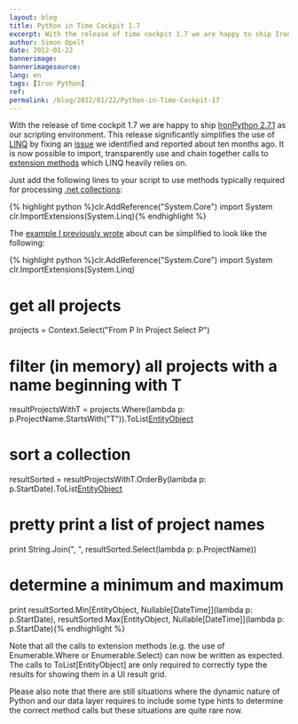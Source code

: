 ```yaml
---
layout: blog
title: Python in Time Cockpit 1.7
excerpt: With the release of time cockpit 1.7 we are happy to ship IronPython 2.7.1 as our scripting environment. This release significantly simplifies the use of LINQ by fixing an issue we identified and reported about ten months ago. It is now possible to import, transparently use and chain together calls to extension methods which LINQ heavily relies on.
author: Simon Opelt
date: 2012-01-22
bannerimage: 
bannerimagesource: 
lang: en
tags: [Iron Python]
ref: 
permalink: /blog/2012/01/22/Python-in-Time-Cockpit-17
---
```


<p>With the release of time cockpit 1.7 we are happy to ship <a href="http://ironpython.codeplex.com/releases/view/62475" target="_blank">IronPython 2.7.1</a> as our scripting environment. This release significantly simplifies the use of <a href="http://msdn.microsoft.com/en-us/library/bb397926.aspx" target="_blank">LINQ</a> by fixing an <a href="http://ironpython.codeplex.com/workitem/30379" target="_blank">issue</a> we identified and reported about ten months ago. It is now possible to import, transparently use and chain together calls to <a href="http://msdn.microsoft.com/en-us/library/bb383977.aspx" target="_blank">extension methods</a> which LINQ heavily relies on.</p><p>Just add the following lines to your script to use methods typically required for processing <a href="http://msdn.microsoft.com/en-us/library/system.collections.generic.aspx" target="_blank">.net collections</a>:</p>{% highlight python %}clr.AddReference("System.Core")
import System
clr.ImportExtensions(System.Linq){% endhighlight %}<p>The <a href="~/blog/2010/03/31/Using-LINQ-in-IronPython-26">example I previously wrote</a> about can be simplified to look like the following:</p>{% highlight python %}clr.AddReference("System.Core")
import System
clr.ImportExtensions(System.Linq)

# get all projects
projects = Context.Select("From P In Project Select P")

# filter (in memory) all projects with a name beginning with T
resultProjectsWithT = projects.Where(lambda p: p.ProjectName.StartsWith("T")).ToList[EntityObject]()

# sort a collection
resultSorted = resultProjectsWithT.OrderBy(lambda p: p.StartDate).ToList[EntityObject]()

# pretty print a list of project names
print String.Join(", ", resultSorted.Select(lambda p: p.ProjectName))

# determine a minimum and maximum
print resultSorted.Min[EntityObject, Nullable[DateTime]](lambda p: p.StartDate), resultSorted.Max[EntityObject, Nullable[DateTime]](lambda p: p.StartDate){% endhighlight %}<p>Note that all the calls to extension methods (e.g. the use of Enumerable.Where or Enumerable.Select) can now be written as expected. The calls to ToList[EntityObject] are only required to correctly type the results for showing them in a UI result grid.</p><p>Please also note that there are still situations where the dynamic nature of Python and our data layer requires to include some type hints to determine the correct method calls but these situations are quite rare now.</p>